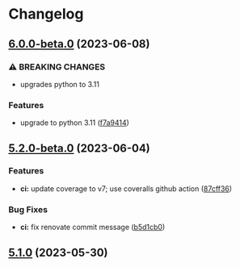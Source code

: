 # Changelog


## [6.0.0-beta.0](https://github.com/muhlba91/onyx-homeassistant-integration/compare/v5.2.0-beta.0...v6.0.0-beta.0) (2023-06-08)


### ⚠ BREAKING CHANGES

* upgrades python to 3.11

### Features

* upgrade to python 3.11 ([f7a9414](https://github.com/muhlba91/onyx-homeassistant-integration/commit/f7a94148410efdbd07d397cf42679e337648cc9e))

## [5.2.0-beta.0](https://github.com/muhlba91/onyx-homeassistant-integration/compare/v5.1.0...v5.2.0-beta.0) (2023-06-04)


### Features

* **ci:** update coverage to v7; use coveralls github action ([87cff36](https://github.com/muhlba91/onyx-homeassistant-integration/commit/87cff36220ebfac72d2a4750630d95f0cc96cd39))


### Bug Fixes

* **ci:** fix renovate commit message ([b5d1cb0](https://github.com/muhlba91/onyx-homeassistant-integration/commit/b5d1cb01e585e419a7a6be74b0af3e4aff75dbb1))

## [5.1.0](https://github.com/muhlba91/onyx-homeassistant-integration/compare/v5.1.0-beta.1...v5.1.0) (2023-05-30)
